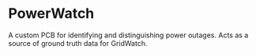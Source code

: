 PowerWatch
==========

A custom PCB for identifying and distinguishing power outages. Acts as a source
of ground truth data for GridWatch.

